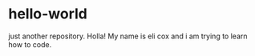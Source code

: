 # hello-world
just another repository.
Holla! My name is eli cox and i am trying to learn how to code.
